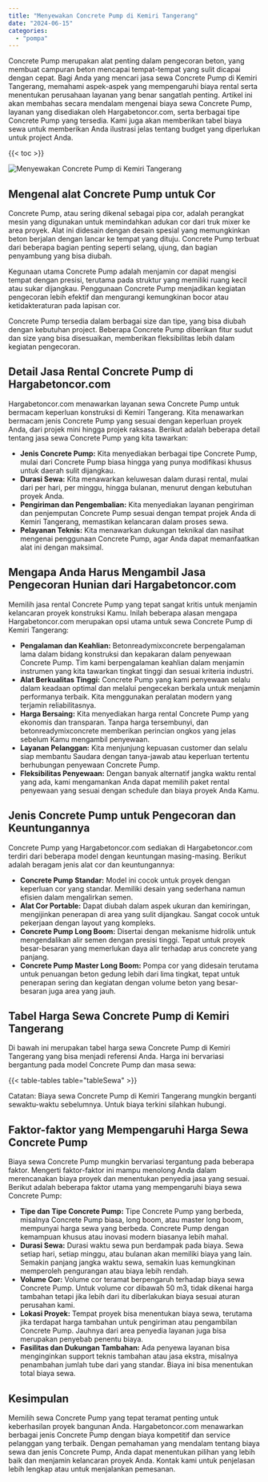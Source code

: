 ```yaml
---
title: "Menyewakan Concrete Pump di Kemiri Tangerang"
date: "2024-06-15"
categories: 
  - "pompa"
---
```




Concrete Pump merupakan alat penting dalam pengecoran beton, yang membuat campuran beton mencapai tempat-tempat yang sulit dicapai dengan cepat. Bagi Anda yang mencari jasa sewa Concrete Pump di Kemiri Tangerang, memahami aspek-aspek yang mempengaruhi biaya rental serta menentukan perusahaan layanan yang benar sangatlah penting. Artikel ini akan membahas secara mendalam mengenai biaya sewa Concrete Pump, layanan yang disediakan oleh Hargabetoncor.com, serta berbagai tipe Concrete Pump yang tersedia. Kami juga akan memberikan tabel biaya sewa untuk memberikan Anda ilustrasi jelas tentang budget yang diperlukan untuk project Anda.

{{< toc >}}

![Menyewakan Concrete Pump di Kemiri Tangerang](https://hargareadymixid.github.io/pompa/concrete-pump%20(30).png)

## Mengenal alat Concrete Pump untuk Cor

Concrete Pump, atau sering dikenal sebagai pipa cor, adalah perangkat mesin yang digunakan untuk memindahkan adukan cor dari truk mixer ke area proyek. Alat ini didesain dengan desain spesial yang memungkinkan beton berjalan dengan lancar ke tempat yang dituju. Concrete Pump terbuat dari beberapa bagian penting seperti selang, ujung, dan bagian penyambung yang bisa diubah.

Kegunaan utama Concrete Pump adalah menjamin cor dapat mengisi tempat dengan presisi, terutama pada struktur yang memiliki ruang kecil atau sukar dijangkau. Penggunaan Concrete Pump menjadikan kegiatan pengecoran lebih efektif dan mengurangi kemungkinan bocor atau ketidakteraturan pada lapisan cor.

Concrete Pump tersedia dalam berbagai size dan tipe, yang bisa diubah dengan kebutuhan project. Beberapa Concrete Pump diberikan fitur sudut dan size yang bisa disesuaikan, memberikan fleksibilitas lebih dalam kegiatan pengecoran.

## Detail Jasa Rental Concrete Pump di Hargabetoncor.com

Hargabetoncor.com menawarkan layanan sewa Concrete Pump untuk bermacam keperluan konstruksi di Kemiri Tangerang. Kita menawarkan bermacam jenis Concrete Pump yang sesuai dengan keperluan proyek Anda, dari projek mini hingga projek raksasa. Berikut adalah beberapa detail tentang jasa sewa Concrete Pump yang kita tawarkan:

- **Jenis Concrete Pump:** Kita menyediakan berbagai tipe Concrete Pump, mulai dari Concrete Pump biasa hingga yang punya modifikasi khusus untuk daerah sulit dijangkau.
- **Durasi Sewa:** Kita menawarkan keluwesan dalam durasi rental, mulai dari per hari, per minggu, hingga bulanan, menurut dengan kebutuhan proyek Anda.
- **Pengiriman dan Pengembalian:** Kita menyediakan layanan pengiriman dan penjemputan Concrete Pump sesuai dengan tempat projek Anda di Kemiri Tangerang, memastikan kelancaran dalam proses sewa.
- **Pelayanan Teknis:** Kita menawarkan dukungan teknikal dan nasihat mengenai penggunaan Concrete Pump, agar Anda dapat memanfaatkan alat ini dengan maksimal.

## Mengapa Anda Harus Mengambil Jasa Pengecoran Hunian dari Hargabetoncor.com

Memilih jasa rental Concrete Pump yang tepat sangat kritis untuk menjamin kelancaran proyek konstruksi Kamu. Inilah beberapa alasan mengapa Hargabetoncor.com merupakan opsi utama untuk sewa Concrete Pump di Kemiri Tangerang:

- **Pengalaman dan Keahlian:** Betonreadymixconcrete berpengalaman lama dalam bidang konstruksi dan kepakaran dalam penyewaan Concrete Pump. Tim kami berpengalaman keahlian dalam menjamin instrumen yang kita tawarkan tingkat tinggi dan sesuai kriteria industri.
- **Alat Berkualitas Tinggi:** Concrete Pump yang kami penyewaan selalu dalam keadaan optimal dan melalui pengecekan berkala untuk menjamin performanya terbaik. Kita menggunakan peralatan modern yang terjamin reliabilitasnya.
- **Harga Bersaing:** Kita menyediakan harga rental Concrete Pump yang ekonomis dan transparan. Tanpa harga tersembunyi, dan betonreadymixconcrete memberikan perincian ongkos yang jelas sebelum Kamu mengambil penyewaan.
- **Layanan Pelanggan:** Kita menjunjung kepuasan customer dan selalu siap membantu Saudara dengan tanya-jawab atau keperluan tertentu berhubungan penyewaan Concrete Pump.
- **Fleksibilitas Penyewaan:** Dengan banyak alternatif jangka waktu rental yang ada, kami mengamankan Anda dapat memilih paket rental penyewaan yang sesuai dengan schedule dan biaya proyek Anda Kamu.

## Jenis Concrete Pump untuk Pengecoran dan Keuntungannya

Concrete Pump yang Hargabetoncor.com sediakan di Hargabetoncor.com terdiri dari beberapa model dengan keuntungan masing-masing. Berikut adalah beragam jenis alat cor dan keuntungannya:

- **Concrete Pump Standar:** Model ini cocok untuk proyek dengan keperluan cor yang standar. Memiliki desain yang sederhana namun efisien dalam mengalirkan semen.
- **Alat Cor Portable:** Dapat diubah dalam aspek ukuran dan kemiringan, mengijinkan penerapan di area yang sulit dijangkau. Sangat cocok untuk pekerjaan dengan layout yang kompleks.
- **Concrete Pump Long Boom:** Disertai dengan mekanisme hidrolik untuk mengendalikan alir semen dengan presisi tinggi. Tepat untuk proyek besar-besaran yang memerlukan daya alir terhadap arus concrete yang panjang.
- **Concrete Pump Master Long Boom:** Pompa cor yang didesain terutama untuk penuangan beton gedung lebih dari lima tingkat, tepat untuk penerapan sering dan kegiatan dengan volume beton yang besar-besaran juga area yang jauh.

## Tabel Harga Sewa Concrete Pump di Kemiri Tangerang

Di bawah ini merupakan tabel harga sewa Concrete Pump di Kemiri Tangerang yang bisa menjadi referensi Anda. Harga ini bervariasi bergantung pada model Concrete Pump dan masa sewa:

{{< table-tables table="tableSewa" >}}

Catatan: Biaya sewa Concrete Pump di Kemiri Tangerang mungkin berganti sewaktu-waktu sebelumnya. Untuk biaya terkini silahkan hubungi.

## Faktor-faktor yang Mempengaruhi Harga Sewa Concrete Pump

Biaya sewa Concrete Pump mungkin bervariasi tergantung pada beberapa faktor. Mengerti faktor-faktor ini mampu menolong Anda dalam merencanakan biaya proyek dan menentukan penyedia jasa yang sesuai. Berikut adalah beberapa faktor utama yang mempengaruhi biaya sewa Concrete Pump:

- **Tipe dan Tipe Concrete Pump:** Tipe Concrete Pump yang berbeda, misalnya Concrete Pump biasa, long boom, atau master long boom, mempunyai harga sewa yang berbeda. Concrete Pump dengan kemampuan khusus atau inovasi modern biasanya lebih mahal.
- **Durasi Sewa:** Durasi waktu sewa pun berdampak pada biaya. Sewa setiap hari, setiap minggu, atau bulanan akan memiliki biaya yang lain. Semakin panjang jangka waktu sewa, semakin luas kemungkinan memperoleh pengurangan atau biaya lebih rendah.
- **Volume Cor:** Volume cor teramat berpengaruh terhadap biaya sewa Concrete Pump. Untuk volume cor dibawah 50 m3, tidak dikenai harga tambahan tetapi jika lebih dari itu diberlakukan biaya sesuai aturan perusahan kami.
- **Lokasi Proyek:** Tempat proyek bisa menentukan biaya sewa, terutama jika terdapat harga tambahan untuk pengiriman atau pengambilan Concrete Pump. Jauhnya dari area penyedia layanan juga bisa merupakan penyebab penentu biaya.
- **Fasilitas dan Dukungan Tambahan:** Ada penyewa layanan bisa menginginkan support teknis tambahan atau jasa ekstra, misalnya penambahan jumlah tube dari yang standar. Biaya ini bisa menentukan total biaya sewa.

## Kesimpulan

Memilih sewa Concrete Pump yang tepat teramat penting untuk keberhasilan proyek bangunan Anda. Hargabetoncor.com menawarkan berbagai jenis Concrete Pump dengan biaya kompetitif dan service pelanggan yang terbaik. Dengan pemahaman yang mendalam tentang biaya sewa dan jenis Concrete Pump, Anda dapat menentukan pilihan yang lebih baik dan menjamin kelancaran proyek Anda. Kontak kami untuk penjelasan lebih lengkap atau untuk menjalankan pemesanan.
